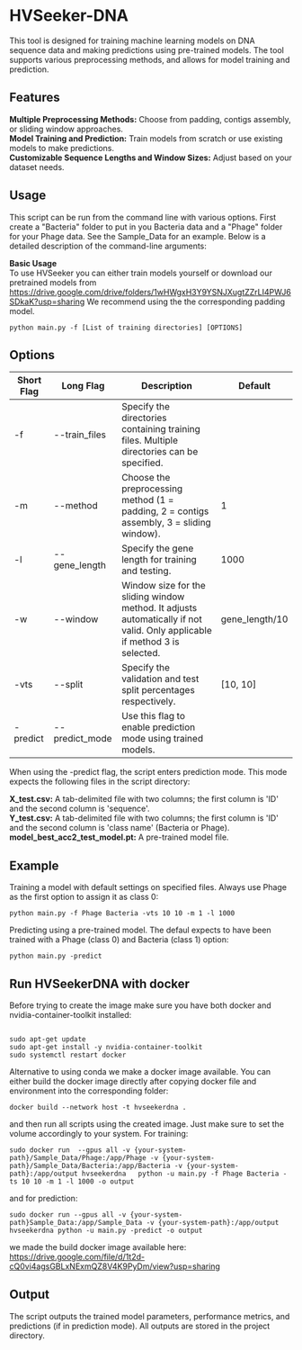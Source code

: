 # HVSeeker-DNA   
This tool is designed for training machine learning models on DNA sequence data and making predictions using pre-trained models. The tool supports various preprocessing methods, and allows for model training and prediction.
  
## Features  
**Multiple Preprocessing Methods:** Choose from padding, contigs assembly, or sliding window approaches.  
**Model Training and Prediction:** Train models from scratch or use existing models to make predictions.  
**Customizable Sequence Lengths and Window Sizes:** Adjust based on your dataset needs.  
  
  
## Usage  

This script can be run from the command line with various options. First create a "Bacteria" folder to put in you Bacteria data and a "Phage" folder for your Phage data. 
See the Sample_Data for an example. Below is a detailed description of the command-line arguments:  
  
**Basic Usage**  
To use HVSeeker you can either train models yourself or download our pretrained models from https://drive.google.com/drive/folders/1wHWgxH3Y9YSNJXugtZZrLI4PWJ6SDkaK?usp=sharing
We recommend using the the corresponding padding model. 


```
python main.py -f [List of training directories] [OPTIONS]
``` 
    
## Options  
| Short Flag | Long Flag       | Description                                                                                   | Default   |
|------------|-----------------|-----------------------------------------------------------------------------------------------|-----------|
| -f         | --train_files   | Specify the directories containing training files. Multiple directories can be specified.     |           |
| -m         | --method        | Choose the preprocessing method (1 = padding, 2 = contigs assembly, 3 = sliding window).      | 1         |
| -l         | --gene_length   | Specify the gene length for training and testing.                                             | 1000      |
| -w         | --window        | Window size for the sliding window method. It adjusts automatically if not valid. Only applicable if method 3 is selected. |     gene_length/10      |
| -vts       | --split         | Specify the validation and test split percentages respectively.                               | [10, 10]  |
| -predict   | --predict_mode  | Use this flag to enable prediction mode using trained models.                                 |           |

When using the -predict flag, the script enters prediction mode. This mode expects the following files in the script directory:
  
**X_test.csv:** A tab-delimited file with two columns; the first column is 'ID' and the second column is 'sequence'.  
**Y_test.csv:** A tab-delimited file with two columns; the first column is 'ID' and the second column is 'class name' (Bacteria or Phage).  
**model_best_acc2_test_model.pt:** A pre-trained model file.  

## Example  
Training a model with default settings on specified files. Always use Phage as the first option to assign it as class 0:  

  ```
python main.py -f Phage Bacteria -vts 10 10 -m 1 -l 1000
```
  
Predicting using a pre-trained model. The defaul expects to have been trained with a Phage (class 0) and Bacteria (class 1) option:
  
```
python main.py -predict
```

## Run HVSeekerDNA with docker

Before trying to create the image make sure you have both docker and nvidia-container-toolkit installed:

```

sudo apt-get update
sudo apt-get install -y nvidia-container-toolkit
sudo systemctl restart docker
```


Alternative to using conda we make a docker image available. You can either build the docker image directly after copying docker file and environment into the corresponding folder:

```
docker build --network host -t hvseekerdna .
```
and then run all scripts using the created image. Just make sure to set the volume accordingly to your system. For training:

```
sudo docker run  --gpus all -v {your-system-path}/Sample_Data/Phage:/app/Phage -v {your-system-path}/Sample_Data/Bacteria:/app/Bacteria -v {your-system-path}:/app/output hvseekerdna   python -u main.py -f Phage Bacteria -ts 10 10 -m 1 -l 1000 -o output
```

and for prediction:

```
sudo docker run --gpus all -v {your-system-path}Sample_Data:/app/Sample_Data -v {your-system-path}:/app/output hvseekerdna python -u main.py -predict -o output
```

we made the build docker image available here: https://drive.google.com/file/d/1t2d-cQ0vi4agsGBLxNExmQZ8V4K9PyDm/view?usp=sharing


## Output  
The script outputs the trained model parameters, performance metrics, and predictions (if in prediction mode). All outputs are stored in the project directory.
